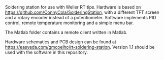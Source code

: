 Soldering station for use with Weller RT tips. Hardware is based on 
https://github.com/ConnyCola/SolderingStation, with a different TFT screen
and a rotary encoder instead of a potentiometer. Software implements PID control,
remote temperature monitoring and a simple menu bar.

The Matlab folder contains a remote client written in Matlab.

Hardware schematics and PCB design can be found at https://easyeda.com/gmcoelho/rt-soldering-station.
Version 1.1 should be used with the software in this repository.
